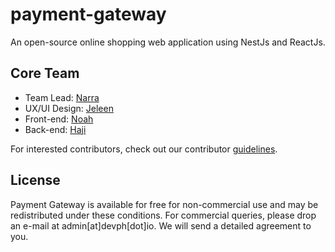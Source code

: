 # payment-gateway

An open-source online shopping web application using NestJs and ReactJs.

## Core Team

- Team Lead: [Narra](https://www.linkedin.com/in/adean-ladia/)
- UX/UI Design: [Jeleen](https://www.facebook.com/jpclavecilla)
- Front-end: [Noah](https://www.linkedin.com/in/patrick-policarpio-0446141a0/)
- Back-end: [Haji](https://www.linkedin.com/in/hajibar-jhoneil-fernandez-010955147/)

For interested contributors, check out our contributor [guidelines](https://github.com/devph-io/payment-gateway/blob/dev/CONTRIBUTING.md).

## License

Payment Gateway is available for free for non-commercial use and may be redistributed under these conditions. For commercial queries, please drop an e-mail at admin[at]devph[dot]io. We will send a detailed agreement to you.
